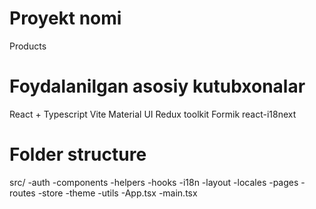 # Proyekt nomi

Products

# Foydalanilgan asosiy kutubxonalar

React + Typescript
Vite
Material UI
Redux toolkit
Formik
react-i18next

# Folder structure

src/
-auth
-components
-helpers
-hooks
-i18n
-layout
-locales
-pages
-routes
-store
-theme
-utils
-App.tsx
-main.tsx
